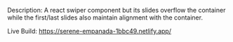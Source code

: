 Description: A react swiper component but its slides overflow the container while the first/last slides also maintain alignment with the container.

Live Build: https://serene-empanada-1bbc49.netlify.app/
